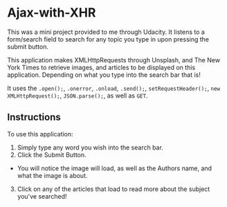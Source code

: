 # Ajax-with-XHR #

This was a mini project provided to me through Udacity.  It listens to a form/search field to search for any topic you type in upon pressing the submit button.

This application makes XMLHttpRequests through Unsplash, and The New York Times to retrieve images, and articles to be displayed on this application.  Depending on what you type into the search bar that is!

It uses the `.open();`, `.onerror`, `.onload`, `.send();`, `setRequestHeader();`, `new XMLHttpRequest();`, `JSON.parse();`,  as well as `GET`.

## Instructions ##

To use this application:
1. Simply type any word you wish into the search bar.
2. Click the Submit Button.
  * You will notice the image will load, as well as the Authors name, and what the image is about.
3. Click on any of the articles that load to read       more about the subject you've searched!